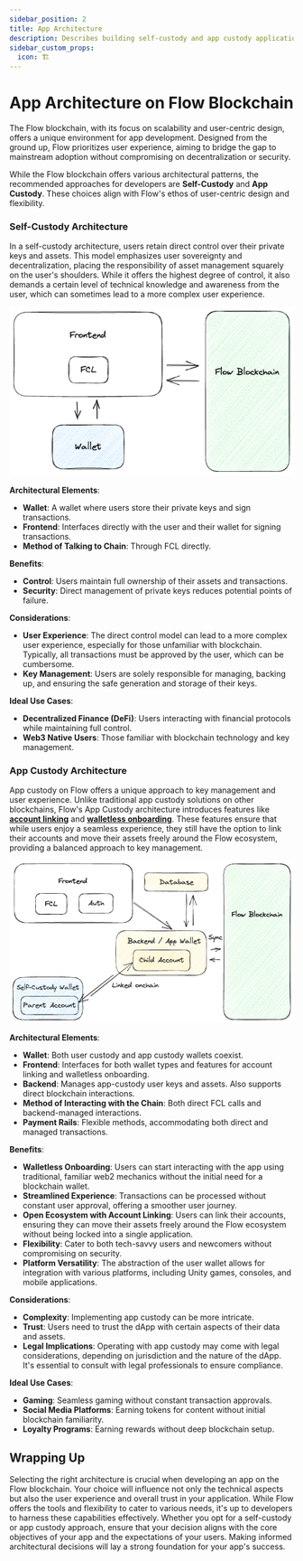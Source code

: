 ```yaml
---
sidebar_position: 2
title: App Architecture
description: Describes building self-custody and app custody applications on Flow Blockchain.
sidebar_custom_props:
  icon: 🏗️
---
```


# App Architecture on Flow Blockchain

The Flow blockchain, with its focus on scalability and user-centric design, offers a unique environment for app development. Designed from the ground up, Flow prioritizes user experience, aiming to bridge the gap to mainstream adoption without compromising on decentralization or security.

While the Flow blockchain offers various architectural patterns, the recommended approaches for developers are **Self-Custody** and **App Custody**. These choices align with Flow's ethos of user-centric design and flexibility.

### **Self-Custody Architecture**

In a self-custody architecture, users retain direct control over their private keys and assets. This model emphasizes user sovereignty and decentralization, placing the responsibility of asset management squarely on the user's shoulders. While it offers the highest degree of control, it also demands a certain level of technical knowledge and awareness from the user, which can sometimes lead to a more complex user experience.

![self-custody.png](self-custody.png)

**Architectural Elements**:

- **Wallet**: A wallet where users store their private keys and sign transactions.
- **Frontend**: Interfaces directly with the user and their wallet for signing transactions.
- **Method of Talking to Chain**: Through FCL directly.

**Benefits**:

- **Control**: Users maintain full ownership of their assets and transactions.
- **Security**: Direct management of private keys reduces potential points of failure.

**Considerations**:

- **User Experience**: The direct control model can lead to a more complex user experience, especially for those unfamiliar with blockchain. Typically, all transactions must be approved by the user, which can be cumbersome.
- **Key Management**: Users are solely responsible for managing, backing up, and ensuring the safe generation and storage of their keys.

**Ideal Use Cases**:

- **Decentralized Finance (DeFi)**: Users interacting with financial protocols while maintaining full control.
- **Web3 Native Users**: Those familiar with blockchain technology and key management.

### **App Custody Architecture**

App custody on Flow offers a unique approach to key management and user experience. Unlike traditional app custody solutions on other blockchains, Flow's App Custody architecture introduces features like **[account linking](../../guides/account-linking/index.md)** and **[walletless onboarding](../../guides/account-linking/child-accounts.md)**. These features ensure that while users enjoy a seamless experience, they still have the option to link their accounts and move their assets freely around the Flow ecosystem, providing a balanced approach to key management.

![app-custody.png](app-custody.png)

**Architectural Elements**:

- **Wallet**: Both user custody and app custody wallets coexist.
- **Frontend**: Interfaces for both wallet types and features for account linking and walletless onboarding.
- **Backend**: Manages app-custody user keys and assets.  Also supports direct blockchain interactions.
- **Method of Interacting with the Chain**: Both direct FCL calls and backend-managed interactions.
- **Payment Rails**: Flexible methods, accommodating both direct and managed transactions.

**Benefits**:

- **Walletless Onboarding**: Users can start interacting with the app using traditional, familiar web2 mechanics without the initial need for a blockchain wallet.
- **Streamlined Experience**: Transactions can be processed without constant user approval, offering a smoother user journey.
- **Open Ecosystem with Account Linking**: Users can link their accounts, ensuring they can move their assets freely around the Flow ecosystem without being locked into a single application.
- **Flexibility**: Cater to both tech-savvy users and newcomers without compromising on security.
- **Platform Versatility**: The abstraction of the user wallet allows for integration with various platforms, including Unity games, consoles, and mobile applications.

**Considerations**:

- **Complexity**: Implementing app custody can be more intricate.
- **Trust**: Users need to trust the dApp with certain aspects of their data and assets.
- **Legal Implications**: Operating with app custody may come with legal considerations, depending on jurisdiction and the nature of the dApp. It's essential to consult with legal professionals to ensure compliance.

**Ideal Use Cases**:

- **Gaming**: Seamless gaming without constant transaction approvals.
- **Social Media Platforms**: Earning tokens for content without initial blockchain familiarity.
- **Loyalty Programs**: Earning rewards without deep blockchain setup.

## Wrapping Up

Selecting the right architecture is crucial when developing an app on the Flow blockchain. Your choice will influence not only the technical aspects but also the user experience and overall trust in your application. While Flow offers the tools and flexibility to cater to various needs, it's up to developers to harness these capabilities effectively. Whether you opt for a self-custody or app custody approach, ensure that your decision aligns with the core objectives of your app and the expectations of your users. Making informed architectural decisions will lay a strong foundation for your app's success.
